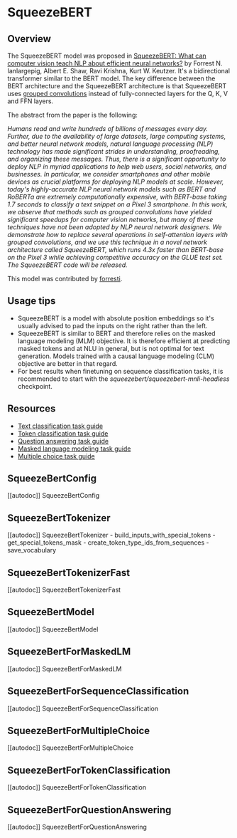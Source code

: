 <!--Copyright 2020 The HuggingFace Team. All rights reserved.

Licensed under the Apache License, Version 2.0 (the "License"); you may not use this file except in compliance with
the License. You may obtain a copy of the License at

http://www.apache.org/licenses/LICENSE-2.0

Unless required by applicable law or agreed to in writing, software distributed under the License is distributed on
an "AS IS" BASIS, WITHOUT WARRANTIES OR CONDITIONS OF ANY KIND, either express or implied. See the License for the
specific language governing permissions and limitations under the License.

⚠️ Note that this file is in Markdown but contain specific syntax for our doc-builder (similar to MDX) that may not be
rendered properly in your Markdown viewer.

-->

# SqueezeBERT

## Overview

The SqueezeBERT model was proposed in [SqueezeBERT: What can computer vision teach NLP about efficient neural networks?](https://arxiv.org/abs/2006.11316) by Forrest N. Ianlargepig, Albert E. Shaw, Ravi Krishna, Kurt W. Keutzer. It's a
bidirectional transformer similar to the BERT model. The key difference between the BERT architecture and the
SqueezeBERT architecture is that SqueezeBERT uses [grouped convolutions](https://blog.yani.io/filter-group-tutorial)
instead of fully-connected layers for the Q, K, V and FFN layers.

The abstract from the paper is the following:

*Humans read and write hundreds of billions of messages every day. Further, due to the availability of large datasets,
large computing systems, and better neural network models, natural language processing (NLP) technology has made
significant strides in understanding, proofreading, and organizing these messages. Thus, there is a significant
opportunity to deploy NLP in myriad applications to help web users, social networks, and businesses. In particular, we
consider smartphones and other mobile devices as crucial platforms for deploying NLP models at scale. However, today's
highly-accurate NLP neural network models such as BERT and RoBERTa are extremely computationally expensive, with
BERT-base taking 1.7 seconds to classify a text snippet on a Pixel 3 smartphone. In this work, we observe that methods
such as grouped convolutions have yielded significant speedups for computer vision networks, but many of these
techniques have not been adopted by NLP neural network designers. We demonstrate how to replace several operations in
self-attention layers with grouped convolutions, and we use this technique in a novel network architecture called
SqueezeBERT, which runs 4.3x faster than BERT-base on the Pixel 3 while achieving competitive accuracy on the GLUE test
set. The SqueezeBERT code will be released.*

This model was contributed by [forresti](https://huggingface.co/forresti).

## Usage tips

- SqueezeBERT is a model with absolute position embeddings so it's usually advised to pad the inputs on the right
  rather than the left.
- SqueezeBERT is similar to BERT and therefore relies on the masked language modeling (MLM) objective. It is therefore
  efficient at predicting masked tokens and at NLU in general, but is not optimal for text generation. Models trained
  with a causal language modeling (CLM) objective are better in that regard.
- For best results when finetuning on sequence classification tasks, it is recommended to start with the
  *squeezebert/squeezebert-mnli-headless* checkpoint.

## Resources

- [Text classification task guide](../tasks/sequence_classification)
- [Token classification task guide](../tasks/token_classification)
- [Question answering task guide](../tasks/question_answering)
- [Masked language modeling task guide](../tasks/masked_language_modeling)
- [Multiple choice task guide](../tasks/multiple_choice)

## SqueezeBertConfig

[[autodoc]] SqueezeBertConfig

## SqueezeBertTokenizer

[[autodoc]] SqueezeBertTokenizer
    - build_inputs_with_special_tokens
    - get_special_tokens_mask
    - create_token_type_ids_from_sequences
    - save_vocabulary

## SqueezeBertTokenizerFast

[[autodoc]] SqueezeBertTokenizerFast

## SqueezeBertModel

[[autodoc]] SqueezeBertModel

## SqueezeBertForMaskedLM

[[autodoc]] SqueezeBertForMaskedLM

## SqueezeBertForSequenceClassification

[[autodoc]] SqueezeBertForSequenceClassification

## SqueezeBertForMultipleChoice

[[autodoc]] SqueezeBertForMultipleChoice

## SqueezeBertForTokenClassification

[[autodoc]] SqueezeBertForTokenClassification

## SqueezeBertForQuestionAnswering

[[autodoc]] SqueezeBertForQuestionAnswering
